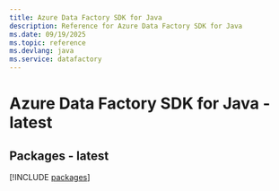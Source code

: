 ```yaml
---
title: Azure Data Factory SDK for Java
description: Reference for Azure Data Factory SDK for Java
ms.date: 09/19/2025
ms.topic: reference
ms.devlang: java
ms.service: datafactory
---
```

# Azure Data Factory SDK for Java - latest
## Packages - latest
[!INCLUDE [packages](data-factory-index.md)]